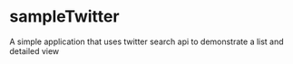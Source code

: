 sampleTwitter
=============

A simple application that uses twitter search api to demonstrate a list and detailed view
